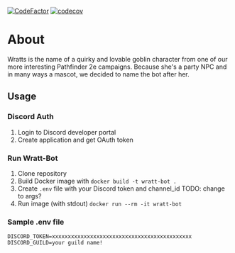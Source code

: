[![CodeFactor](https://www.codefactor.io/repository/github/ebragas/wratts-bot/badge)](https://www.codefactor.io/repository/github/ebragas/wratts-bot)
[![codecov](https://codecov.io/gh/ebragas/wratts-bot/branch/master/graph/badge.svg?token=K3022QBYDA)](undefined)

# About
Wratts is the name of a quirky and lovable goblin character from one of our more interesting Pathfinder 2e campaigns. Because she's a party NPC and in many ways a mascot, we decided to name the bot after her.

## Usage
### Discord Auth
1. Login to Discord developer portal
2. Create application and get OAuth token

### Run Wratt-Bot
1. Clone repository
2. Build Docker image with `docker build -t wratt-bot .`
3. Create `.env` file with your Discord token and channel_id TODO: change to args?
4. Run image (with stdout) `docker run --rm -it wratt-bot`

### Sample .env file
```
DISCORD_TOKEN=xxxxxxxxxxxxxxxxxxxxxxxxxxxxxxxxxxxxxxxxxxxx
DISCORD_GUILD=your guild name!
```
